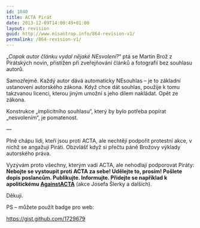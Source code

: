 ```yaml
---
id: 1840
title: ACTA Pirát
date: 2013-12-09T14:00:49+01:00
layout: revision
guid: http://www.misantrop.info/864-revision-v1/
permalink: /864-revision-v1/
---
```

&#8222;_Copak autor článku vydal nějaké NEsvolení?_&#8220; ptá se Martin Brož z Pirátských novin, přistižen při zveřejňování článků a fotografií bez souhlasu autorů.

Samozřejmě. Každý autor dává automaticky NEsouhlas &#8211; je to základní ustanovení autorského zákona. Když chce dát souhlas, použije k tomu takzvanou licenci, kterou jiným umožní s jeho dílem nakládat. Opět ze zákona.

Konstrukce &#8222;implicitního souhlasu&#8220;, který by bylo potřeba popírat &#8222;nesvolením&#8220;, je pomatenost.

&#8212;

Plně chápu lidi, kteří jsou proti ACTA, ale nechtějí podpořit protestní akce, v nichž se angažují Piráti. Obzvlášť když si přečtu páně Brožovy výklady autorského práva.

Vyzývám proto všechny, kterým vadí ACTA, ale nehodlají podporovat Piráty: **Nebojte se vystoupit proti ACTA za sebe! Udělejte to, prosím! Pošlete dopis poslancům. Publikujte. Informujte. Přidejte se například k apolitickému [AgainstACTA](http://againstacta.cz)** (akce Josefa Šlerky a dalších).

Děkuji.

PS &#8211; můžete použít badge pro web: 

<https://gist.github.com/1729679></p>
